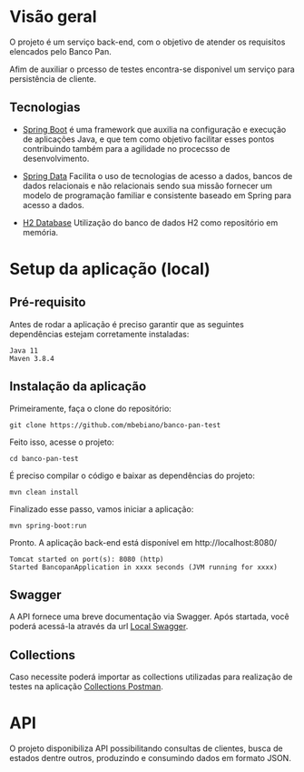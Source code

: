 # Visão geral

O projeto é um serviço back-end, com o objetivo de atender os requisitos elencados pelo Banco Pan.

Afim de auxiliar o prcesso de testes encontra-se disponivel um serviço para persistência de cliente.

## Tecnologias

- [Spring Boot](https://projects.spring.io/spring-boot) é uma framework que auxilia na configuração e execução de aplicações Java, e que tem como objetivo facilitar esses pontos contribuindo também para a agilidade no procecsso de desenvolvimento.

- [Spring Data](https://spring.io/projects/spring-data) Facilita o uso de tecnologias de acesso a dados, bancos de dados relacionais e não relacionais sendo sua missão fornecer um modelo de programação familiar e consistente baseado em Spring para acesso a dados.

- [H2 Database](https://www.h2database.com/html/main.html) Utilização do banco de dados H2 como repositório em memória.

# Setup da aplicação (local)

## Pré-requisito

Antes de rodar a aplicação é preciso garantir que as seguintes dependências estejam corretamente instaladas:
```
Java 11
Maven 3.8.4 
```

## Instalação da aplicação

Primeiramente, faça o clone do repositório:
```
git clone https://github.com/mbebiano/banco-pan-test
```
Feito isso, acesse o projeto:
```
cd banco-pan-test
```
É preciso compilar o código e baixar as dependências do projeto:
```
mvn clean install
```

Finalizado esse passo, vamos iniciar a aplicação:
```
mvn spring-boot:run
```
Pronto. A aplicação back-end está disponível em http://localhost:8080/
```
Tomcat started on port(s): 8080 (http)
Started BancopanApplication in xxxx seconds (JVM running for xxxx)
```

## Swagger

A API fornece uma breve documentação via Swagger. Após startada, você poderá acessá-la através da url [Local Swagger](http://localhost:8080/swagger-ui.html).

## Collections

Caso necessite poderá importar as collections utilizadas para realização de testes na aplicação [Collections Postman](https://www.getpostman.com/collections/a5b5d0a3b12c0cd55614).

# API

O projeto disponibiliza API possibilitando consultas de clientes, busca de estados dentre outros, produzindo e consumindo dados em formato JSON.
